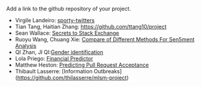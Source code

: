 Add a link to the github repository of your project.


- Virgile Landeiro: [sporty-twitters](https://github.com/virgile11/sporty-twitters)
- Tian Tang, Haitian Zhang: <https://github.com/ttang10/project>
- Sean Wallace: [Secrets to Stack Exchange](https://github.com/SeanWallace/CS595_Project)
- Ruoyu Wang, Chuang Xie: [Compare of Different Methods For Sen5ment Analysis](https://github.com/DanDanBiu/Machine-Learning-and-Social-Media)
- QI Zhan, JI QI:[Gender identification](https://github.com/kiki4vivi/Project)
- Lola Priego: [Financial Predictor](https://github.com/lolapriego/financial_predictor)
- Matthew Heston: [Predicting Pull Request Acceptance](https://github.com/matthewheston/mlsm_project)
- Thibault Lasserre: [Information Outbreaks] (https://github.com/thilasserre/mlsm-project)
